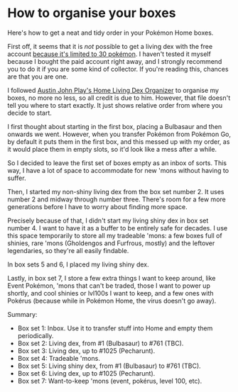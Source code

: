 # How to organise your boxes

Here's how to get a neat and tidy order in your Pokémon Home boxes.

First off, it seems that it is _not_ possible to get a living dex with the free account [because it's limited to 30 pokémon](https://www.gamespot.com/articles/pokemon-home-free-vs-paid-plan-features-pokemon-sw/1100-6473172/). I haven't tested it myself because I bought the paid account right away, and I strongly recommend you to do it if you are some kind of collector. If you're reading this, chances are that you are one.

I followed [Austin John Play's Home Living Dex Organizer](https://www.youtube.com/watch?v=ISPbxFiZkNg) to organise my boxes, no more no less, so all credit is due to him. However, that file doesn't tell you where to start exactly. It just shows relative order from where you decide to start.

I first thought about starting in the first box, placing a Bulbasaur and then onwards we went. However, when you transfer Pokémon from Pokémon Go, by default it puts them in the first box, and this messed up with my order, as it would place them in empty slots, so it'd look like a mess after a while.

So I decided to leave the first set of boxes empty as an inbox of sorts. This way, I have a lot of space to accommodate for new 'mons without having to suffer.

Then, I started my non-shiny living dex from the box set number 2. It uses number 2 and midway through number three. There's room for a few more generations before I have to worry about finding more space.

Precisely because of that, I didn't start my living shiny dex in box set number 4. I want to have it as a buffer to be entirely safe for decades. I use this space temporarily to store all my tradeable 'mons: a few boxes full of shinies, rare 'mons (Gholdengos and Furfrous, mostly) and the leftover legendaries, so they're all easily findable.

In box sets 5 and 6, I placed my living shiny dex.

Lastly, in box set 7, I store a few extra things I want to keep around, like Event Pokémon, 'mons that can't be traded, those I want to power up shortly, and cool shinies or lvl100s I want to keep, and a few ones with Pokérus (because while in Pokémon Home, the virus doesn't go away).

Summary:

* Box set 1: Inbox. Use it to transfer stuff into Home and empty them periodically.
* Box set 2: Living dex, from #1 (Bulbasaur) to #761 (TBC).
* Box set 3: Living dex, up to #1025 (Pecharunt).
* Box set 4: Tradeable 'mons.
* Box set 5: Living shiny dex, from #1 (Bulbasaur) to #761 (TBC).
* Box set 6: Living dex, up to #1025 (Pecharunt).
* Box set 7: Want-to-keep 'mons (event, pokérus, level 100, etc).
